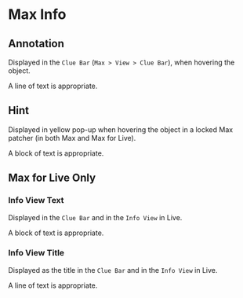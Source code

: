 # Max Info

## Annotation

Displayed in the `Clue Bar` (`Max > View > Clue Bar`), when hovering the object.

A line of text is appropriate.

## Hint

Displayed in yellow pop-up when hovering the object in a locked Max patcher (in both Max and Max for Live).

A block of text is appropriate.

## Max for Live Only

### Info View Text

Displayed in the `Clue Bar` and in the `Info View` in Live.

A block of text is appropriate.

### Info View Title

Displayed as the title in the `Clue Bar` and in the `Info View` in Live.

A line of text is appropriate.
